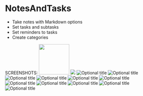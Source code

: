 # NotesAndTasks

+ Take notes with Markdown options
+ Set tasks and subtasks
+ Set reminders to tasks
+ Create categories

SCREENSHOTS:
<img src="https://github.com/otashjumaev/NotesAndTasks/blob/master/screenshots/0p.jpg" width="100" height="100">
![](https://github.com/otashjumaev/NotesAndTasks/blob/master/screenshots/0p.jpg)
![](https://github.com/otashjumaev/NotesAndTasks/blob/master/screenshots/1p.jpg "Optional title")
![](https://github.com/otashjumaev/NotesAndTasks/blob/master/screenshots/2p.jpg "Optional title")
![](https://github.com/otashjumaev/NotesAndTasks/blob/master/screenshots/3p.jpg "Optional title")
![](https://github.com/otashjumaev/NotesAndTasks/blob/master/screenshots/4p.jpg "Optional title")
![](https://github.com/otashjumaev/NotesAndTasks/blob/master/screenshots/5p.jpg "Optional title")
![](https://github.com/otashjumaev/NotesAndTasks/blob/master/screenshots/6p.jpg "Optional title")
![](https://github.com/otashjumaev/NotesAndTasks/blob/master/screenshots/7p.jpg "Optional title")
![](https://github.com/otashjumaev/NotesAndTasks/blob/master/screenshots/8p.jpg "Optional title")
![](https://github.com/otashjumaev/NotesAndTasks/blob/master/screenshots/9p.jpg "Optional title")
![](https://github.com/otashjumaev/NotesAndTasks/blob/master/screenshots/10p.jpg "Optional title")
![](https://github.com/otashjumaev/NotesAndTasks/blob/master/screenshots/11p.jpg "Optional title")
